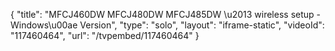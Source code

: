 {
    "title": "MFCJ460DW MFCJ480DW MFCJ485DW \u2013 wireless setup - Windows\u00ae Version",
    "type": "solo",
    "layout": "iframe-static",
    "videoId": "117460464",
    "url": "\/tvpembed\/117460464"
}